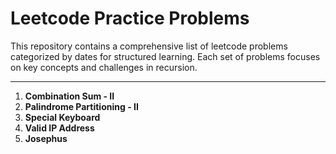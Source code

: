 # Leetcode Practice Problems

This repository contains a comprehensive list of leetcode problems categorized by dates for structured learning. Each set of problems focuses on key concepts and challenges in recursion.

---

1. **Combination Sum - II**  
2. **Palindrome Partitioning - II**  
3. **Special Keyboard**
4. **Valid IP Address**
5. **Josephus**